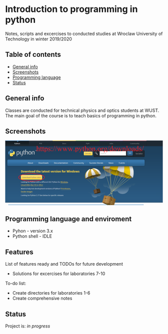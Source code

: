 # Introduction to programming in python
 Notes, scripts and excercises to conducted studies at Wroclaw University of Technology in winter 2019/2020

## Table of contents
* [General info](#general-info)
* [Screenshots](#screenshots)
* [Programming language](#technologies)
* [Status](#status)

## General info
Classes are conducted for technical physics and optics students at WUST.
The main goal of the course is to teach basics of programming in python.


## Screenshots
![Example screenshot](./screens/screenshot.png)

## Programming language and enviroment
* Pyhon - version 3.x
* Python shell - IDLE

## Features
List of features ready and TODOs for future development
* Solutions for excercises for laboratories 7-10

To-do list:
* Create directories for laboratories 1-6
* Create comprehensive notes

## Status
Project is: _in progress_
